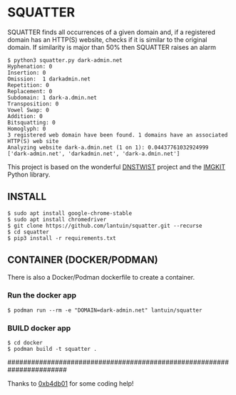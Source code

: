 # SQUATTER
SQUATTER finds all occurrences of a given domain and, if a registered domain has an HTTP(S) website, checks if it is similar to the original domain. If similarity is major than 50% then SQUATTER raises an alarm

```
$ python3 squatter.py dark-admin.net
Hyphenation: 0 
Insertion: 0 
Omission:  1 darkadmin.net 
Repetition: 0 
Replacement: 0 
Subdomain: 1 dark-a.dmin.net 
Transposition: 0 
Vowel Swap: 0 
Addition: 0 
Bitsquatting: 0 
Homoglyph: 0 
3 registered web domain have been found. 1 domains have an associated HTTP(S) web site
Analyzing website dark-a.dmin.net (1 on 1): 0.04437761032924999
['dark-admin.net', 'darkadmin.net', 'dark-a.dmin.net']

```

This project is based on the wonderful [DNSTWIST](https://github.com/elceef/dnstwist) project and the [IMGKIT](https://github.com/jarrekk/imgkit) Python library.

## INSTALL

```
$ sudo apt install google-chrome-stable
$ sudo apt install chromedriver
$ git clone https://github.com/lantuin/squatter.git --recurse
$ cd squatter
$ pip3 install -r requirements.txt
```

## CONTAINER (DOCKER/PODMAN)
There is also a Docker/Podman dockerfile to create a container.

### Run the docker app

```
$ podman run --rm -e "DOMAIN=dark-admin.net" lantuin/squatter
```

### BUILD docker app

```
$ cd docker
$ podman build -t squatter .
```

#######################################################################

Thanks to [0xb4db01](https://github.com/0xb4db01) for some coding help!

